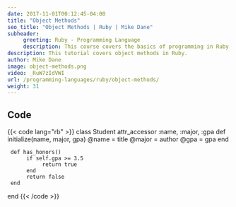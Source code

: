 ```yaml
---
date: 2017-11-01T00:12:45-04:00
title: "Object Methods"
seo_title: "Object Methods | Ruby | Mike Dane"
subheader:
     greeting: Ruby - Programming Language
     description: This course covers the basics of programming in Ruby. Work your way through the videos/articles and I'll teach you everything you need to know to start your programming journey!
description: This tutorial covers object methods in Ruby.
author: Mike Dane
image: object-methods.png
video: _RuW7zIdVWI
url: /programming-languages/ruby/object-methods/
weight: 31
---
```


## Code

{{< code lang="rb" >}}
class Student
     attr_accessor :name, :major, :gpa
     def initialize(name, major, gpa)
          @name = title
          @major = author
          @gpa = gpa
     end

     def has_honors()
          if self.gpa >= 3.5
               return true
          end
          return false
     end
end
{{< /code >}}